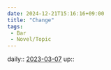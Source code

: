 ```yaml
---
date: 2024-12-21T15:16:16+09:00
title: "Change"
tags:
 - Bar
 - Novel/Topic
---
```


daily:: [2023-03-07](Daily_Note/2023-03-07.md)
up::